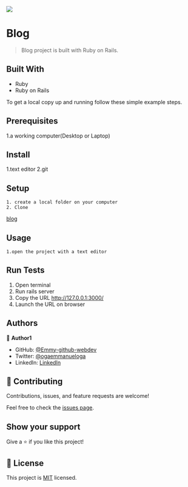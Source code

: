 ![](https://img.shields.io/badge/Microverse-blueviolet)

# Blog

> Blog project is built with Ruby on Rails.

## Built With

- Ruby 
- Ruby on Rails


To get a local copy up and running follow these simple example steps.

## Prerequisites
  1.a working computer(Desktop or Laptop)
## Install
   1.text editor
   2.git
## Setup
    1. create a local folder on your computer
    2. Clone
[blog](https://github.com/Emmy-github-webdev/blog-wror)

## Usage
    1.open the project with a text editor

## Run Tests
 1. Open terminal
 2. Run rails server
 3. Copy the URL http://127.0.0.1:3000/
 4. Launch the URL on browser



## Authors

👤 **Author1**

- GitHub: [@Emmy-github-webdev](https://github.com/Emmy-github-webdev)
- Twitter: [@ogaemmanueloga](https://twitter.com/ogaemmanueloga)
- LinkedIn: [LinkedIn](https://linkedin.com/in/emmanuelogaho)


## 🤝 Contributing

Contributions, issues, and feature requests are welcome!

Feel free to check the [issues page](https://github.com/Emmy-github-webdev/blog-wror/issues).

## Show your support

Give a ⭐️ if you like this project!

## 📝 License

This project is [MIT](./MIT.md) licensed.
